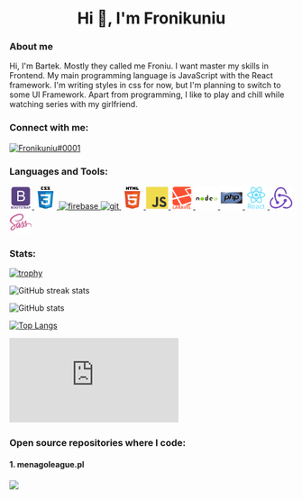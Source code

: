 <h1 align="center">Hi 👋, I'm Fronikuniu</h1>

<h3>About me</h3>
<p>Hi, I'm Bartek. Mostly they called me Froniu. I want master my skills in Frontend. My main programming language is JavaScript with the React framework. I'm writing styles in css for now, but I'm planning to switch to some UI Framework. Apart from programming, I like to play and chill while watching series with my girlfriend.</p>

<h3 align="left">Connect with me:</h3>
<p align="left">
<a href="https://discord.gg/Fronikuniu#0001" target="blank"><img align="center" src="https://raw.githubusercontent.com/rahuldkjain/github-profile-readme-generator/master/src/images/icons/Social/discord.svg" alt="Fronikuniu#0001" height="30" width="40" /></a>
</p>

<h3 align="left">Languages and Tools:</h3>
<p align="left"> <a href="https://getbootstrap.com" target="_blank"> <img src="https://raw.githubusercontent.com/devicons/devicon/master/icons/bootstrap/bootstrap-plain-wordmark.svg" alt="bootstrap" width="40" height="40"/> </a> <a href="https://www.w3schools.com/css/" target="_blank"> <img src="https://raw.githubusercontent.com/devicons/devicon/master/icons/css3/css3-original-wordmark.svg" alt="css3" width="40" height="40"/> </a> <a href="https://firebase.google.com/" target="_blank"> <img src="https://www.vectorlogo.zone/logos/firebase/firebase-icon.svg" alt="firebase" width="40" height="40"/> </a> <a href="https://git-scm.com/" target="_blank"> <img src="https://www.vectorlogo.zone/logos/git-scm/git-scm-icon.svg" alt="git" width="40" height="40"/> </a> <a href="https://www.w3.org/html/" target="_blank"> <img src="https://raw.githubusercontent.com/devicons/devicon/master/icons/html5/html5-original-wordmark.svg" alt="html5" width="40" height="40"/> </a> <a href="https://developer.mozilla.org/en-US/docs/Web/JavaScript" target="_blank"> <img src="https://raw.githubusercontent.com/devicons/devicon/master/icons/javascript/javascript-original.svg" alt="javascript" width="40" height="40"/> </a> <a href="https://laravel.com/" target="_blank"> <img src="https://raw.githubusercontent.com/devicons/devicon/master/icons/laravel/laravel-plain-wordmark.svg" alt="laravel" width="40" height="40"/> </a> <a href="https://nodejs.org" target="_blank"> <img src="https://raw.githubusercontent.com/devicons/devicon/master/icons/nodejs/nodejs-original-wordmark.svg" alt="nodejs" width="40" height="40"/> </a> <a href="https://www.php.net" target="_blank"> <img src="https://raw.githubusercontent.com/devicons/devicon/master/icons/php/php-original.svg" alt="php" width="40" height="40"/> </a> <a href="https://reactjs.org/" target="_blank"> <img src="https://raw.githubusercontent.com/devicons/devicon/master/icons/react/react-original-wordmark.svg" alt="react" width="40" height="40"/> </a> <a href="https://redux.js.org" target="_blank"> <img src="https://raw.githubusercontent.com/devicons/devicon/master/icons/redux/redux-original.svg" alt="redux" width="40" height="40"/> </a> <a href="https://sass-lang.com" target="_blank"> <img src="https://raw.githubusercontent.com/devicons/devicon/master/icons/sass/sass-original.svg" alt="sass" width="40" height="40"/> </a> </p>


<h3 align="left">Stats:</h3>

[![trophy](https://github-profile-trophy.vercel.app/?username=Fronikuniu&theme=radical)](https://github.com/ryo-ma/github-profile-trophy)

![GitHub streak stats](https://github-readme-streak-stats.herokuapp.com/?user=Fronikuniu&theme=radical)

![GitHub stats](https://github-readme-stats.vercel.app/api?username=Fronikuniu&show_icons=true&count_private=true&theme=radical)  

[![Top Langs](https://github-readme-stats.vercel.app/api/top-langs/?username=Fronikuniu&layout=compact&theme=radical)](https://github.com/anuraghazra/github-readme-stats)

<embed src="https://wakatime.com/share/@Fronikuniu/21ba1b06-26ed-4265-9021-c4b716fdaffb.svg"></embed>

<h3 align="left">Open source repositories where I code:</h3>

<h4>1. menagoleague.pl</h4>
<a href="https://github.com/Dainc007/menagoleague.pl" target="_blank">
  <img align="center" src="https://github-readme-stats.vercel.app/api/pin/?username=Dainc007&repo=menagoleague.pl&theme=radical" />
</a>

  


<!-- 
  [![willianrod's wakatime stats](https://github-readme-stats.vercel.app/api/wakatime?username=Fronikuniu&theme=radical)](https://github.com/anuraghazra/github-readme-stats)
 -->







